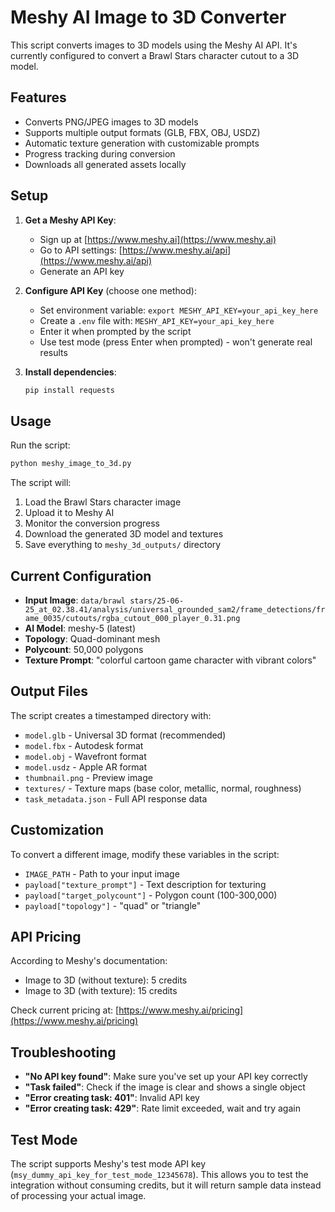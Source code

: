 # Meshy AI Image to 3D Converter

This script converts images to 3D models using the Meshy AI API. It's currently configured to convert a Brawl Stars character cutout to a 3D model.

## Features

- Converts PNG/JPEG images to 3D models
- Supports multiple output formats (GLB, FBX, OBJ, USDZ)
- Automatic texture generation with customizable prompts
- Progress tracking during conversion
- Downloads all generated assets locally

## Setup

1. **Get a Meshy API Key**:
   - Sign up at [https://www.meshy.ai](https://www.meshy.ai)
   - Go to API settings: [https://www.meshy.ai/api](https://www.meshy.ai/api)
   - Generate an API key

2. **Configure API Key** (choose one method):
   - Set environment variable: `export MESHY_API_KEY=your_api_key_here`
   - Create a `.env` file with: `MESHY_API_KEY=your_api_key_here`
   - Enter it when prompted by the script
   - Use test mode (press Enter when prompted) - won't generate real results

3. **Install dependencies**:
   ```bash
   pip install requests
   ```

## Usage

Run the script:
```bash
python meshy_image_to_3d.py
```

The script will:
1. Load the Brawl Stars character image
2. Upload it to Meshy AI
3. Monitor the conversion progress
4. Download the generated 3D model and textures
5. Save everything to `meshy_3d_outputs/` directory

## Current Configuration

- **Input Image**: `data/brawl stars/25-06-25_at_02.38.41/analysis/universal_grounded_sam2/frame_detections/frame_0035/cutouts/rgba_cutout_000_player_0.31.png`
- **AI Model**: meshy-5 (latest)
- **Topology**: Quad-dominant mesh
- **Polycount**: 50,000 polygons
- **Texture Prompt**: "colorful cartoon game character with vibrant colors"

## Output Files

The script creates a timestamped directory with:
- `model.glb` - Universal 3D format (recommended)
- `model.fbx` - Autodesk format
- `model.obj` - Wavefront format
- `model.usdz` - Apple AR format
- `thumbnail.png` - Preview image
- `textures/` - Texture maps (base color, metallic, normal, roughness)
- `task_metadata.json` - Full API response data

## Customization

To convert a different image, modify these variables in the script:
- `IMAGE_PATH` - Path to your input image
- `payload["texture_prompt"]` - Text description for texturing
- `payload["target_polycount"]` - Polygon count (100-300,000)
- `payload["topology"]` - "quad" or "triangle"

## API Pricing

According to Meshy's documentation:
- Image to 3D (without texture): 5 credits
- Image to 3D (with texture): 15 credits

Check current pricing at: [https://www.meshy.ai/pricing](https://www.meshy.ai/pricing)

## Troubleshooting

- **"No API key found"**: Make sure you've set up your API key correctly
- **"Task failed"**: Check if the image is clear and shows a single object
- **"Error creating task: 401"**: Invalid API key
- **"Error creating task: 429"**: Rate limit exceeded, wait and try again

## Test Mode

The script supports Meshy's test mode API key (`msy_dummy_api_key_for_test_mode_12345678`). This allows you to test the integration without consuming credits, but it will return sample data instead of processing your actual image. 